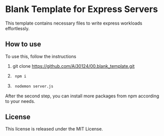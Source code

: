
# Blank Template for Express Servers

This template contains necessary files to write express workloads effortlessly.

## How to use

To use this, follow the instructions

1. git clone <https://github.com/Ai30124/00.blank_template.git>

2. ```bash
    npm i 
    ```

3. ```bash
    nodemon server.js
    ```

After the second step, you can install more packages from npm according to your needs.

## License

This license is released under the MIT License.
